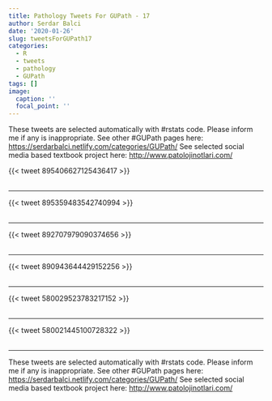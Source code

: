 ```yaml
---
title: Pathology Tweets For GUPath - 17
author: Serdar Balci
date: '2020-01-26'
slug: tweetsForGUPath17
categories:
  - R
  - tweets
  - pathology
  - GUPath
tags: []
image:
  caption: ''
  focal_point: ''
---
```



These tweets are selected automatically with #rstats code. Please inform me if any is inappropriate.
See other #GUPath pages here: https://serdarbalci.netlify.com/categories/GUPath/ 
See selected social media based textbook project here: http://www.patolojinotlari.com/

{{< tweet 895406627125436417 >}}
<br>
<br>
<hr>
{{< tweet 895359483542740994 >}}
<br>
<br>
<hr>
{{< tweet 892707979090374656 >}}
<br>
<br>
<hr>
{{< tweet 890943644429152256 >}}
<br>
<br>
<hr>
{{< tweet 580029523783217152 >}}
<br>
<br>
<hr>
{{< tweet 580021445100728322 >}}
<br>
<br>
<hr>


These tweets are selected automatically with #rstats code. Please inform me if any is inappropriate.
See other #GUPath pages here: https://serdarbalci.netlify.com/categories/GUPath/ 
See selected social media based textbook project here: http://www.patolojinotlari.com/
